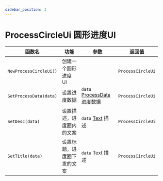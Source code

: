 ```yaml
---
sidebar_position: 3
---
```


# ProcessCircleUi 圆形进度UI

|函数名|功能|参数|返回值|
|--|--|--|--|
|`NewProcessCircleUi()`|创建一个圆形进度UI||`ProcessCircleUi`|
|`SetProcessData(data)`|设置进度数据|`data` [ProcessData](tool/#processdata-进度数据) 进度数据|`ProcessCircleUi`|
|`SetDesc(data)`|设置描述，进度圈内的文案|`data` [Text](tool/#text-多段文本) 描述|`ProcessCircleUi`|
|`SetTitle(data)`|设置标题，进度圈下发的文案|`data` [Text](tool/#text-多段文本) 描述|`ProcessCircleUi`|
